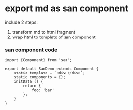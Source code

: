 # export md as san component

include 2 steps:
1. transform md to html fragment
2. wrap html to template of san component

### san component code

```san
import {Component} from 'san';

export default SanDemo extends Component {
    static template = `<div></div>`;
    static components = {};
    initData () {
        return {
            foo: 'bar'
        };
    }
}
```

